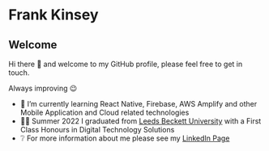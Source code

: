 # Frank Kinsey
## Welcome
Hi there 👋 and welcome to my GitHub profile, please feel free to get in touch.

Always improving 😉

- 🌱 I’m currently learning React Native, Firebase, AWS Amplify and other Mobile Application and Cloud related technologies
- 👨‍🎓 Summer 2022 I graduated from [Leeds Beckett University](https://www.leedsbeckett.ac.uk/) with a First Class Honours in Digital Technology Solutions
- ❔ For more information about me please see my [LinkedIn Page](https://www.linkedin.com/in/frank-kinsey/)

<!--
**talk2frank/talk2frank** is a ✨ _special_ ✨ repository because its `README.md` (this file) appears on your GitHub profile.
Here are some ideas to get you started:
- 🔭 I’m currently working on ...
- 👯 I’m looking to collaborate on ...
- 🤔 I’m looking for help with ...
- 💬 Ask me about ...
- 📫 How to reach me: ...
- 😄 Pronouns: ...
- ⚡ Fun fact: ...
-->

